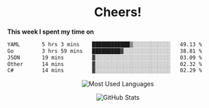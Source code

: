 <h1 align="center">Cheers!</h1>

**This week I spent my time on**
<!--START_SECTION:waka-->

```txt
YAML       5 hrs 3 mins    ████████████▒░░░░░░░░░░░░   49.13 %
Go         3 hrs 59 mins   █████████▓░░░░░░░░░░░░░░░   38.81 %
JSON       19 mins         ▓░░░░░░░░░░░░░░░░░░░░░░░░   03.09 %
Other      14 mins         ▓░░░░░░░░░░░░░░░░░░░░░░░░   02.32 %
C#         14 mins         ▓░░░░░░░░░░░░░░░░░░░░░░░░   02.29 %
```

<!--END_SECTION:waka-->

<p align="center"><img src="https://github-readme-stats.vercel.app/api/top-langs/?username=thnkrn&layout=compact&hide=html&theme=tokyonight" alt="Most Used Languages" /></p>

<p align="center"><img src="https://github-readme-stats.vercel.app/api?username=thnkrn&show_icons=true&count_private=true&theme=tokyonight&show=reviews&hide_rank=false&rank_icon=github" alt="GitHub Stats" /></p>

<!-- <p align="center"><a href="https://wakatime.com"><img src="https://wakatime.com/share/@thnkrn/40092326-d1bd-471b-89da-9a7c63939402.png" /></p>
 -->
